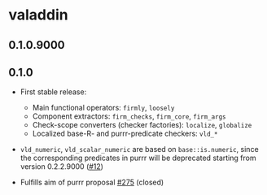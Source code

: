 # valaddin

## 0.1.0.9000

## 0.1.0

* First stable release:
    + Main functional operators: `firmly`, `loosely`
    + Component extractors: `firm_checks`, `firm_core`, `firm_args`
    + Check-scope converters (checker factories): `localize`, `globalize`
    + Localized base-R- and purrr-predicate checkers: `vld_*`
    
* `vld_numeric`, `vld_scalar_numeric` are based on `base::is.numeric`, since the
corresponding predicates in purrr will be deprecated starting from version 
0.2.2.9000 ([#12](https://github.com/egnha/valaddin/issues/12))

* Fulfills aim of purrr proposal 
[#275](https://github.com/hadley/purrr/issues/275) (closed)
